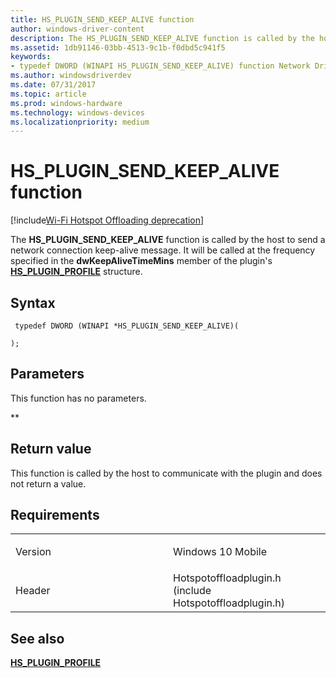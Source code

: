 ```yaml
---
title: HS_PLUGIN_SEND_KEEP_ALIVE function
author: windows-driver-content
description: The HS_PLUGIN_SEND_KEEP_ALIVE function is called by the host to send a network connection keep-alive message. It will be called at the frequency specified in the dwKeepAliveTimeMins member of the plugin's HS_PLUGIN_PROFILE structure.
ms.assetid: 1db91146-03bb-4513-9c1b-f0dbd5c941f5
keywords: 
- typedef DWORD (WINAPI HS_PLUGIN_SEND_KEEP_ALIVE) function Network Drivers Starting with Windows Vista
ms.author: windowsdriverdev
ms.date: 07/31/2017 
ms.topic: article
ms.prod: windows-hardware
ms.technology: windows-devices
ms.localizationpriority: medium
---
```


# HS\_PLUGIN\_SEND\_KEEP\_ALIVE function

[!include[Wi-Fi Hotspot Offloading deprecation](wi-fi-hotspot-offloading-deprecation.md)]


The **HS\_PLUGIN\_SEND\_KEEP\_ALIVE** function is called by the host to send a network connection keep-alive message. It will be called at the frequency specified in the **dwKeepAliveTimeMins** member of the plugin's [**HS\_PLUGIN\_PROFILE**](hs-plugin-profile.md) structure.

Syntax
------

```ManagedCPlusPlus
 typedef DWORD (WINAPI *HS_PLUGIN_SEND_KEEP_ALIVE)(
    
);
```

Parameters
----------

This function has no parameters.

**   

Return value
------------

This function is called by the host to communicate with the plugin and does not return a value.

Requirements
------------

<table>
<colgroup>
<col width="50%" />
<col width="50%" />
</colgroup>
<tbody>
<tr class="odd">
<td><p>Version</p></td>
<td><p>Windows 10 Mobile</p></td>
</tr>
<tr class="even">
<td><p>Header</p></td>
<td>Hotspotoffloadplugin.h (include Hotspotoffloadplugin.h)</td>
</tr>
</tbody>
</table>

## See also


[**HS\_PLUGIN\_PROFILE**](hs-plugin-profile.md)

 

 




